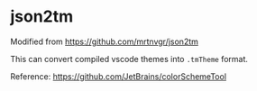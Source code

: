 # json2tm

Modified from https://github.com/mrtnvgr/json2tm

This can convert compiled vscode themes into `.tmTheme` format.

Reference: https://github.com/JetBrains/colorSchemeTool